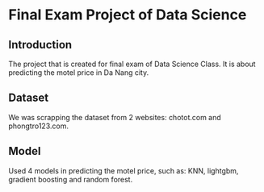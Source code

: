 # Final Exam Project of Data Science

## Introduction
The project that is created for final exam of Data Science Class. It is about predicting the motel price in Da Nang city.

## Dataset
We was scrapping the dataset from 2 websites: chotot.com and phongtro123.com.

## Model
Used 4 models in predicting the motel price, such as: KNN, lightgbm, gradient boosting and random forest.
